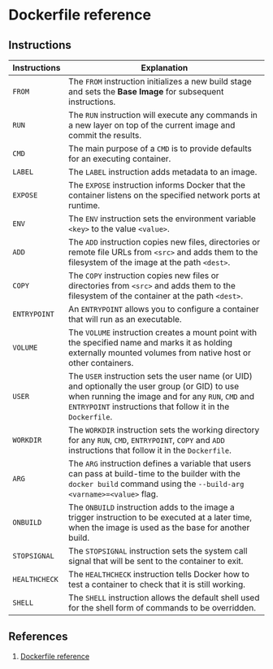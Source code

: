 # Dockerfile reference

## Instructions

| Instructions | Explanation |
| --- | --- |
| `FROM` | The `FROM` instruction initializes a new build stage and sets the **Base Image** for subsequent instructions. |
| `RUN` | The `RUN` instruction will execute any commands in a new layer on top of the current image and commit the results. |
| `CMD` | The main purpose of a `CMD` is to provide defaults for an executing container. |
| `LABEL` | The `LABEL` instruction adds metadata to an image. |
| `EXPOSE` | The `EXPOSE` instruction informs Docker that the container listens on the specified network ports at runtime. |
| `ENV` | The `ENV` instruction sets the environment variable `<key>` to the value `<value>`. |
| `ADD` | The `ADD` instruction copies new files, directories or remote file URLs from `<src>` and adds them to the filesystem of the image at the path `<dest>`. |
| `COPY` | The `COPY` instruction copies new files or directories from `<src>` and adds them to the filesystem of the container at the path `<dest>`. |
| `ENTRYPOINT` | An `ENTRYPOINT` allows you to configure a container that will run as an executable. |
| `VOLUME` | The `VOLUME` instruction creates a mount point with the specified name and marks it as holding externally mounted volumes from native host or other containers. |
| `USER` | The `USER` instruction sets the user name (or UID) and optionally the user group (or GID) to use when running the image and for any `RUN`, `CMD` and `ENTRYPOINT` instructions that follow it in the `Dockerfile`. |
| `WORKDIR` | The `WORKDIR` instruction sets the working directory for any `RUN`, `CMD`, `ENTRYPOINT`, `COPY` and `ADD` instructions that follow it in the `Dockerfile`. |
| `ARG` | The `ARG` instruction defines a variable that users can pass at build-time to the builder with the `docker build` command using the `--build-arg <varname>=<value>` flag. |
| `ONBUILD` | The `ONBUILD` instruction adds to the image a trigger instruction to be executed at a later time, when the image is used as the base for another build. |
| `STOPSIGNAL` | The `STOPSIGNAL` instruction sets the system call signal that will be sent to the container to exit. |
| `HEALTHCHECK` | The `HEALTHCHECK` instruction tells Docker how to test a container to check that it is still working. |
| `SHELL` | The `SHELL` instruction allows the default shell used for the shell form of commands to be overridden. |

## References

1. [Dockerfile reference](https://docs.docker.com/engine/reference/builder/)
